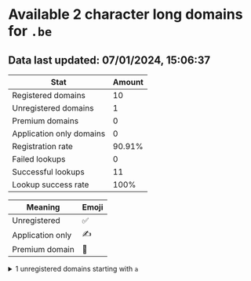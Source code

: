 # Available 2 character long domains for `.be`

## Data last updated: 07/01/2024, 15:06:37

|Stat|Amount|
|--|--|
|Registered domains|10|
|Unregistered domains|1|
|Premium domains|0|
|Application only domains|0|
|Registration rate|90.91%|
|Failed lookups|0|
|Successful lookups|11|
|Lookup success rate|100%|


|Meaning|Emoji|
|--|--|
|Unregistered|:white_check_mark:|
|Application only|:writing_hand:|
|Premium domain|:gem:|

<details>
<summary>1 unregistered domains starting with <bold><code>a</code></bold></summary>

|Type|Domain|
|--|--|
|:white_check_mark:|`aj.be`|
</details>
